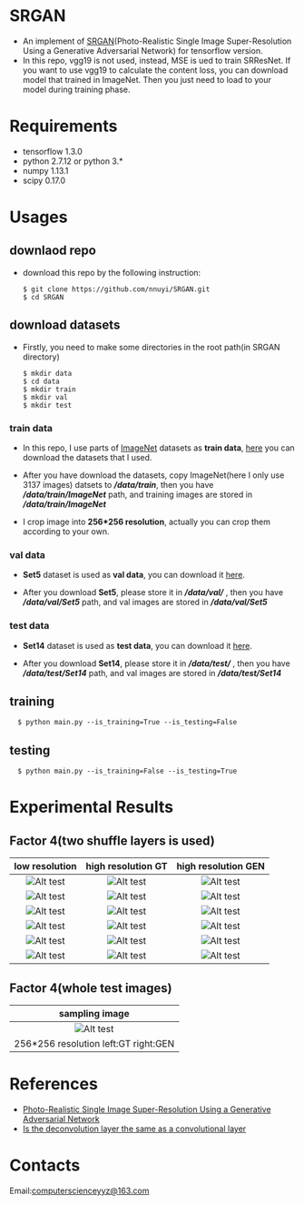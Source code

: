 # SRGAN
  - An implement of [SRGAN](https://arxiv.org/abs/1609.04802)(Photo-Realistic Single Image Super-Resolution Using a Generative Adversarial Network) for tensorflow version.
  - In this repo, vgg19 is not used, instead, MSE is ued to train SRResNet. If you want to use vgg19 to calculate the content loss, you can download model that trained in ImageNet. Then you just need to load to your model during training phase.

# Requirements
  - tensorflow 1.3.0
  - python 2.7.12 or python 3.*
  - numpy 1.13.1
  - scipy 0.17.0
  
# Usages
  ## downlaod repo
  - download this repo by the following instruction:
  
        $ git clone https://github.com/nnuyi/SRGAN.git
        $ cd SRGAN
      
  ## download datasets
  - Firstly, you need to make some directories in the root path(in SRGAN directory)
  
        $ mkdir data
        $ cd data
        $ mkdir train
        $ mkdir val
        $ mkdir test   

  ### train data
  - In this repo, I use parts of [ImageNet](http://www.image-net.org/) datasets as **train data**, [here](https://pan.baidu.com/s/1eSJC0lc) you can download the datasets that I used. 
  
  - After you have download the datasets, copy ImageNet(here I only use 3137 images) datsets to ***/data/train***, then you have ***/data/train/ImageNet*** path, and training images are stored in ***/data/train/ImageNet***
  
  - I crop image into **256*256 resolution**, actually you can crop them according to your own.
  
  ### val data
  - **Set5** dataset is used as **val data**, you can download it [here](https://pan.baidu.com/s/1dFyFFSt).
  
  - After you download **Set5**, please store it in ***/data/val/*** , then you have ***/data/val/Set5*** path, and val images are stored in ***/data/val/Set5***
  
  ### test data
  - **Set14** dataset is used as **test data**, you can download it [here](https://pan.baidu.com/s/1nvmUkBn).
  
  - After you download **Set14**, please store it in ***/data/test/*** , then you have ***/data/test/Set14*** path, and val images are stored in ***/data/test/Set14***
 
  ## training
  
      $ python main.py --is_training=True --is_testing=False
      
  ## testing
  
      $ python main.py --is_training=False --is_testing=True
      
# Experimental Results
## Factor 4(two shuffle layers is used)
  
  | low resolution| high resolution GT| high resolution GEN|
  |:-----------------:|:-----------------:|:-----------------:|
  | ![Alt test](/data/Set14_gt_lr_2.png)| ![Alt test](/data/Set14_gt_hr_2.png)| ![Alt test](/data/Set14_test_hr_2.png)||
  | ![Alt test](/data/Set14_gt_lr_3.png)| ![Alt test](/data/Set14_gt_hr_3.png)| ![Alt test](/data/Set14_test_hr_3.png)||
  | ![Alt test](/data/Set14_gt_lr_4.png)| ![Alt test](/data/Set14_gt_hr_4.png)| ![Alt test](/data/Set14_test_hr_4.png)||
  | ![Alt test](/data/Set14_gt_lr_5.png)| ![Alt test](/data/Set14_gt_hr_5.png)| ![Alt test](/data/Set14_test_hr_5.png)||
  | ![Alt test](/data/Set14_gt_lr_6.png)| ![Alt test](/data/Set14_gt_hr_6.png)| ![Alt test](/data/Set14_test_hr_6.png)||
  | ![Alt test](/data/Set14_gt_lr_7.png)| ![Alt test](/data/Set14_gt_hr_7.png)| ![Alt test](/data/Set14_test_hr_7.png)||
  
## Factor 4(whole test images)

  |sampling image|
  |:-----------------:|
  |![Alt test](/data/Set14_test.png)|
  |256*256 resolution left:GT right:GEN||

# References
  - [Photo-Realistic Single Image Super-Resolution Using a Generative Adversarial
Network](https://arxiv.org/abs/1609.04802)
  - [Is the deconvolution layer the same as a convolutional layer](https://arxiv.org/pdf/1609.07009.pdf)

# Contacts
  Email:computerscienceyyz@163.com
